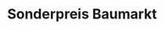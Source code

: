 ---
title: "Sonderpreis Baumarkt"
url: /weidhausen-b-coburg/sonderpreis-baumarkt/
shop: Baumarkt
---